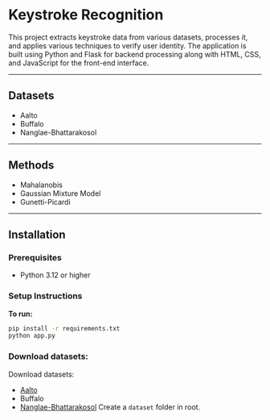 # Keystroke Recognition

This project extracts keystroke data from various datasets, processes it, and applies various techniques to verify user identity. The application is built using Python and Flask for backend processing along with HTML, CSS, and JavaScript for the front-end interface.

---

## Datasets
- Aalto
- Buffalo
- Nanglae-Bhattarakosol

---

## Methods
- Mahalanobis
- Gaussian Mixture Model
- Gunetti-Picardi

---

## Installation

### Prerequisites

- Python 3.12 or higher

### Setup Instructions
**To run:**

   ```bash
   pip install -r requirements.txt
   python app.py
   ```

### Download datasets:

Download datasets: 
- [Aalto](https://userinterfaces.aalto.fi/136Mkeystrokes/)
- Buffalo 
- [Nanglae-Bhattarakosol](https://figshare.com/articles/dataset/Keystroke_Dynamics_Data/27135000/1)
Create a ```dataset``` folder in root.
